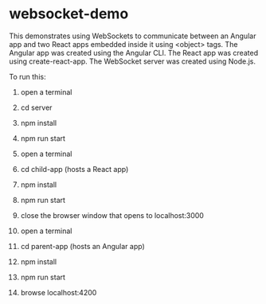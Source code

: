 # websocket-demo

This demonstrates using WebSockets to communicate between
an Angular app and two React apps embedded inside it
using &lt;object> tags.
The Angular app was created using the Angular CLI.
The React app was created using create-react-app.
The WebSocket server was created using Node.js.

To run this:

1. open a terminal
2. cd server
3. npm install
4. npm run start

5. open a terminal
6. cd child-app (hosts a React app)
7. npm install
8. npm run start
9. close the browser window that opens to localhost:3000

10. open a terminal
11. cd parent-app (hosts an Angular app)
12. npm install
13. npm run start

14. browse localhost:4200
